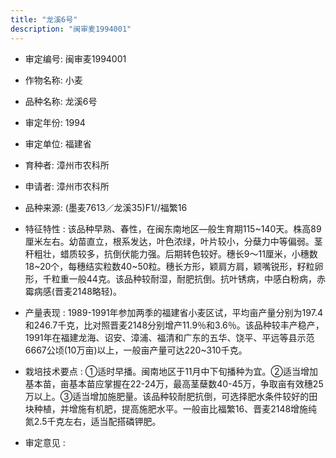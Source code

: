 ```yaml
---
title: "龙溪6号"
description: "闽审麦1994001"
---
```

* 审定编号:  闽审麦1994001

*  作物名称:  小麦

*  品种名称:  龙溪6号

*  审定年份:  1994

*  审定单位:  福建省

* 育种者:  漳州市农科所

*  申请者:  漳州市农科所

*  品种来源:  (墨麦7613／龙溪35)F1//福繁16

*  特征特性 : 
该品种早熟、春性，在闽东南地区—般生育期115~140天。株高89厘米左右。幼苗直立，根系发达，叶色浓绿，叶片较小，分蘖力中等偏弱。茎秆粗壮，蜡质较多，抗倒伏能力强。后期转色较好。穗长9～11厘米，小穗数18~20个，每穗结实粒数40~50粒。穗长方形，颖肩方肩，颖嘴锐形，籽粒卵形，千粒重一般44克。该品种较耐湿，耐肥抗倒。抗叶锈病，中感白粉病，赤霉病感(晋麦2148略轻)。
 
*  产量表现 : 
1989-1991年参加两季的福建省小麦区试，平均亩产量分别为197.4和246.7千克，比对照晋麦2148分别增产11.9％和3.6％。该品种较丰产稳产，1991年在福建龙海、诏安、漳浦、福清和广东的五华、饶平、平远等县示范6667公顷(10万亩)以上，一般亩产量可达220~310千克。

*  栽培技术要点 : 
①适时早播。闽南地区于11月中下旬播种为宜。②适当增加基本苗，亩基本苗应掌握在22-24万，最高茎蘖数40-45万，争取亩有效穗25万以上。③适当增加施肥量。该品种较耐肥抗倒，可选择肥水条件较好的田块种植，并增施有机肥，提高施肥水平。一般亩比福繁16、晋麦2148增施纯氮2.5千克左右，适当配搭磷钾肥。

*  审定意见 : 

